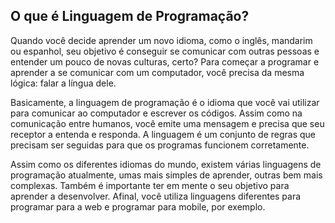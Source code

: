 ## O que é Linguagem de Programação?

Quando você decide aprender um novo idioma, como o inglês, mandarim ou espanhol, seu objetivo é conseguir se comunicar com outras pessoas e entender um pouco de novas culturas, certo? Para começar a programar e aprender a se comunicar com um computador, você precisa da mesma lógica: falar a língua dele.

Basicamente, a linguagem de programação é o idioma que você vai utilizar para comunicar ao computador e escrever os códigos. Assim como na comunicação entre humanos, você emite uma mensagem e precisa que seu receptor a entenda e responda. A linguagem é um conjunto de regras que precisam ser seguidas para que os programas funcionem corretamente.

Assim como os diferentes idiomas do mundo, existem várias linguagens de programação atualmente, umas mais simples de aprender, outras bem mais complexas. Também é importante ter em mente o seu objetivo para aprender a desenvolver. Afinal, você utiliza linguagens diferentes para programar para a web e programar para mobile, por exemplo.
